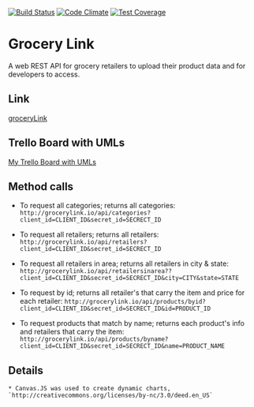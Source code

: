 [![Build Status](https://travis-ci.org/alejandroereyes/grocery-link.svg?branch=master)](https://travis-ci.org/alejandroereyes/grocery-link)    [![Code Climate](https://codeclimate.com/github/alejandroereyes/grocery-link/badges/gpa.svg)](https://codeclimate.com/github/alejandroereyes/grocery-link)    [![Test Coverage](https://codeclimate.com/github/alejandroereyes/grocery-link/badges/coverage.svg)](https://codeclimate.com/github/alejandroereyes/grocery-link/coverage)

# Grocery Link
  A web REST API for grocery retailers to upload their product data and for developers to access.

## Link
  [groceryLink](http://grocerylink.io)


## Trello Board with UMLs
  [My Trello Board with UMLs](https://trello.com/b/j78ElnvB/alejandro-reyes-grocerylink)

## Method calls
  * To request all categories; returns all categories: `http://grocerylink.io/api/categories?client_id=CLIENT_ID&secret_id=SECRECT_ID`

  * To request all retailers; returns all retailers: `http://grocerylink.io/api/retailers?client_id=CLIENT_ID&secret_id=SECRECT_ID`

  * To request all retailers in area; returns all retailers in city & state: `http://grocerylink.io/api/retailersinarea??client_id=CLIENT_ID&secret_id=SECRECT_ID&city=CITY&state=STATE`

  * To request by id; returns all retailer's that carry the item and price for each retailer: `http://grocerylink.io/api/products/byid?client_id=CLIENT_ID&secret_id=SECRECT_ID&id=PRODUCT_ID`

  * To request products that match by name; returns each product's info and retailers that carry the item: `http://grocerylink.io/api/products/byname?client_id=CLIENT_ID&secret_id=SECRECT_ID&name=PRODUCT_NAME`

  ## Details
    * Canvas.JS was used to create dynamic charts, `http://creativecommons.org/licenses/by-nc/3.0/deed.en_US`
